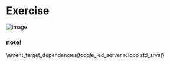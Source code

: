 # Exercise
![image](https://github.com/user-attachments/assets/16346695-a22c-45db-9d0c-a15307c8e0f5)


### note!
\ament_target_dependencies(toggle_led_server rclcpp std_srvs)\
